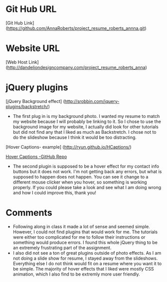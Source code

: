# Git Hub URL
 [Git Hub Link] (https://github.com/AnnaRoberts/project_resume_roberts_annna.git)
 
# Website URL
 [Web Host Link] (http://dandeliondesigncompany.com/project_resume_roberts_anna)
 

# jQuery plugins 
[jQuery Background effect] (http://srobbin.com/jquery-plugins/backstretch/)
 
* The first plug in is my background photo. I wanted my resume to match my website because I will probably be linking to it. So I chose to use the background image for my website, I actually did look for other tutorials but did not find any that I liked as much as Backstretch. I chose not to do the slideshow because I think it would be too distracting. 

[Hover Captions- example] (http://ryun.github.io/HCaptions/) 

[Hover Captions -GitHub Repo](https://github.com/ryun/HCaptions)

* The second plugin is supposed to be a hover effect for my contact info buttons but it does not work. I'm not getting back any errors, but what is supposed to happen does not happen. You can see it change to a different mouse clicker when you hover, so something is working properly. If you could please take a look and see what I am doing wrong and how I could improve this, thank you!

# Comments
* Following along in class it made a lot of sense and seemed simple. However, I could not find plugins that would work for me. The tutorials were either too complicated for me to follow their instructions or something would produce errors. I found this whole jQuery thing to be an extremely frustrating part of the assignment. 
* I also did not see a ton of great plugins outside of photo effects. As I am not doing a slide show for resume, I stayed away from the slideshows. Everything else I do not think would fit on a resume where you want it to be simple. The majority of hover effects that I liked were mostly CSS animation, which I also find to be extremly more user friendly.

